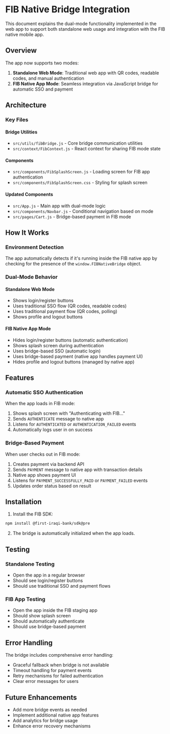 # FIB Native Bridge Integration

This document explains the dual-mode functionality implemented in the web app to support both standalone web usage and integration with the FIB native mobile app.

## Overview

The app now supports two modes:
1. **Standalone Web Mode**: Traditional web app with QR codes, readable codes, and manual authentication
2. **FIB Native App Mode**: Seamless integration via JavaScript bridge for automatic SSO and payment

## Architecture

### Key Files

#### Bridge Utilities
- `src/utils/fibBridge.js` - Core bridge communication utilities
- `src/context/FibContext.js` - React context for sharing FIB mode state

#### Components
- `src/components/FibSplashScreen.js` - Loading screen for FIB app authentication
- `src/components/FibSplashScreen.css` - Styling for splash screen

#### Updated Components
- `src/App.js` - Main app with dual-mode logic
- `src/components/Navbar.js` - Conditional navigation based on mode
- `src/pages/Cart.js` - Bridge-based payment in FIB mode

## How It Works

### Environment Detection
The app automatically detects if it's running inside the FIB native app by checking for the presence of the `window.FIBNativeBridge` object.

### Dual-Mode Behavior

#### Standalone Web Mode
- Shows login/register buttons
- Uses traditional SSO flow (QR codes, readable codes)
- Uses traditional payment flow (QR codes, polling)
- Shows profile and logout buttons

#### FIB Native App Mode
- Hides login/register buttons (automatic authentication)
- Shows splash screen during authentication
- Uses bridge-based SSO (automatic login)
- Uses bridge-based payment (native app handles payment UI)
- Hides profile and logout buttons (managed by native app)

## Features

### Automatic SSO Authentication
When the app loads in FIB mode:
1. Shows splash screen with "Authenticating with FIB..."
2. Sends `AUTHENTICATE` message to native app
3. Listens for `AUTHENTICATED` or `AUTHENTICATION_FAILED` events
4. Automatically logs user in on success

### Bridge-Based Payment
When user checks out in FIB mode:
1. Creates payment via backend API
2. Sends `PAYMENT` message to native app with transaction details
3. Native app shows payment UI
4. Listens for `PAYMENT_SUCCESSFULLY_PAID` or `PAYMENT_FAILED` events
5. Updates order status based on result

## Installation

1. Install the FIB SDK:
```bash
npm install @first-iraqi-bank/sdk@pre
```

2. The bridge is automatically initialized when the app loads.

## Testing

### Standalone Testing
- Open the app in a regular browser
- Should see login/register buttons
- Should use traditional SSO and payment flows

### FIB App Testing
- Open the app inside the FIB staging app
- Should show splash screen
- Should automatically authenticate
- Should use bridge-based payment

## Error Handling

The bridge includes comprehensive error handling:
- Graceful fallback when bridge is not available
- Timeout handling for payment events
- Retry mechanisms for failed authentication
- Clear error messages for users

## Future Enhancements

- Add more bridge events as needed
- Implement additional native app features
- Add analytics for bridge usage
- Enhance error recovery mechanisms 